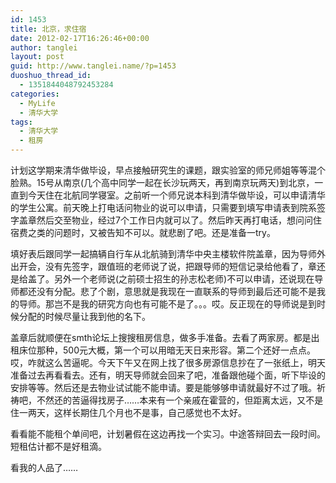 ```yaml
---
id: 1453
title: 北京，求住宿
date: 2012-02-17T16:26:46+00:00
author: tanglei
layout: post
guid: http://www.tanglei.name/?p=1453
duoshuo_thread_id:
  - 1351844048792453284
categories:
  - MyLife
  - 清华大学
tags:
  - 清华大学
  - 租房
---
```

计划这学期来清华做毕设，早点接触研究生的课题，跟实验室的师兄师姐等等混个脸熟。15号从南京(几个高中同学一起在长沙玩两天，再到南京玩两天)到北京，一直到今天住在北航同学寝室。之前听一个师兄说本科到清华做毕设，可以申请清华的学生公寓。前天晚上打电话问物业的说可以申请，只需要到填写申请表到院系签字盖章然后交至物业，经过7个工作日内就可以了。然后昨天再打电话，想问问住宿费之类的问题时，又被告知不可以。就悲剧了吧。还是准备一try。

填好表后跟同学一起搞辆自行车从北航骑到清华中央主楼软件院盖章，因为导师外出开会，没有先签字，跟值班的老师说了说，把跟导师的短信记录给他看了，章还是给盖了。另外一个老师说(之前硕士招生的孙志松老师)不可以申请，还说现在导师都还没有分配。悲了个剧，意思就是我现在一直联系的导师到最后还可能不是我的导师。那岂不是我的研究方向也有可能不是了。。。哎。反正现在的导师说是到时候分配的时候尽量让我到他的名下。

盖章后就顺便在smth论坛上搜搜租房信息，做多手准备。去看了两家房。都是出租床位那种，500元大概，第一个可以用暗无天日来形容。第二个还好一点点。哎，咋就这么苦逼呢。今天下午又在网上找了很多房源信息抄在了一张纸上，明天准备过去再看看去。还有，明天导师就会回来了吧，准备跟他碰个面，听下毕设的安排等等。然后还是去物业试试能不能申请。要是能够够申请就最好不过了哦。祈祷吧，不然还的苦逼得找房子……本来有一个亲戚在霍营的，但距离太远，又不是住一两天，这样长期住几个月也不是事，自己感觉也不太好。

看看能不能租个单间吧，计划暑假在这边再找一个实习。中途答辩回去一段时间。短租估计都不是好租滴。

看我的人品了……

